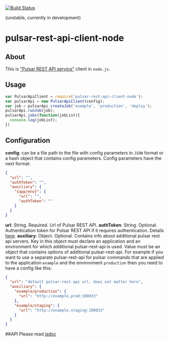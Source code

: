 [![Build Status](https://travis-ci.org/cargomedia/pulsar-rest-api-client-node.png?branch=master)](https://travis-ci.org/cargomedia/pulsar-rest-api-client-node)

(unstable, currently in development)

pulsar-rest-api-client-node
===========================

## About

This is ["Pulsar REST API service"](https://github.com/cargomedia/pulsar-rest-api) client in `node.js`.

## Usage

```js
var PulsarApiClient = require('pulsar-rest-api-client-node');
var pulsarApi = new PulsarApiClient(config);
var job = pulsarApi.createJob('example', 'production', 'deploy');
pulsarApi.runJob(job);
pulsarApi.jobs(function(jobList){
  console.log(jobList);
})
```

## Configuration
**config**: can be a file path to the file with config parameters in `JSON` format or a hash object that contains config parameters. Config parameters have the next format:

```json
{
  "url": "",
  "authToken": "",
  "auxiliary": {
    "{app/env}": {
      "url": "",
      "authToken": ""
    }
  }
}
```

**url**: String. Required. Url of Pulsar REST API.
**authToken**: String. Optional. Authentication token for Pulsar REST API if it requires authentication. Details [here](https://github.com/cargomedia/pulsar-rest-api#authentication).
**auxiliary**: Object. Optional. Contains info about additional pulsar rest api servers. Key in this object must declare an application and an environment for which additional pulsar-rest-api is used. Value must be an object that contains options of additional pulsar-rest-api. For example if you want to use a separate pulsar-rest-api for pulsar commands that are applied to the application `example` and the environment `production` then you need to have a config like this:

```json
{
  "url": "default pulsar-rest-api url. does not matter here",
  "auxiliary": {
    "example/production": {
      "url": "http://example.prod:100033"
    },
    "example/staging": {
      "url": "http://example.staging:100033"
    }
  }
}
```

##API
Please read [jsdoc](src/index.js)

